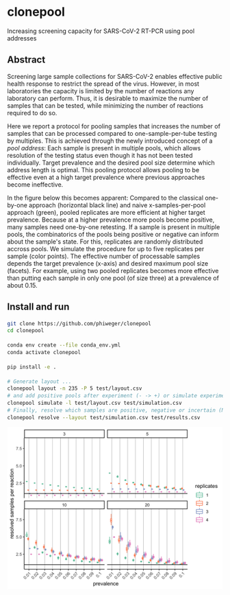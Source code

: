 # clonepool

Increasing screening capacity for SARS-CoV-2 RT-PCR using pool addresses

## Abstract

Screening large sample collections for SARS-CoV-2 enables effective public
health response to restrict the spread of the virus. However, in most
laboratories the capacity is limited by the number of reactions any laboratory
can perform. Thus, it is desirable to maximize the number of samples that can
be tested, while minimizing the number of reactions required to do so.

Here we report a protocol for pooling samples that increases the number of
samples that can be processed compared to one-sample-per-tube testing by
multiples. This is achieved through the newly introduced concept of a _pool
address_: Each sample is present in multiple pools, which allows resolution of
the testing status even though it has not been tested individually. Target
prevalence and the desired pool size determine which address length is
optimal. This pooling protocol allows pooling to be effective even at a high
target prevalence where previous approaches become ineffective.

In the figure below this becomes apparent: Compared to the classical
one-by-one approach (horizontal black line) and naive x-samples-per-pool
approach (green), pooled replicates are more efficient at higher target
prevalence. Because at a higher prevalence more pools become positive, many
samples need one-by-one retesting. If a sample is present in multiple pools,
the combinatorics of the pools being positive or negative can inform about the
sample's state. For this, replicates are randomly distributed accross pools.
We simulate the procedure for up to five replicates per sample (color points).
The effective number of processable samples depends the target prevalence
(x-axis) and desired maximum pool size (facets). For example, using two pooled
replicates becomes more effective than putting each sample in only one pool
(of size three) at a prevalence of about 0.15.

## Install and run

```bash
git clone https://github.com/phiweger/clonepool
cd clonepool

conda env create --file conda_env.yml
conda activate clonepool

pip install -e .

# Generate layout ...
clonepool layout -n 235 -P 5 test/layout.csv
# and add positive pools after experiment (- -> +) or simulate experiment.
clonepool simulate -l test/layout.csv test/simulation.csv
# Finally, resolve which samples are positive, negative or incertain (NA).
clonepool resolve --layout test/simulation.csv test/results.csv
```

![](scripts/sim.png)

